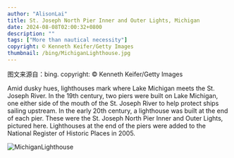 ```yaml
---
author: "AlisonLai"
title: St. Joseph North Pier Inner and Outer Lights, Michigan
date: 2024-08-08T02:00:32+0800
description: ""
tags: ["More than nautical necessity"]
copyright: © Kenneth Keifer/Getty Images
thumbnail: /bing/MichiganLighthouse.jpg
---
```

图文来源自：bing.  copyright: © Kenneth Keifer/Getty Images

Amid dusky hues, lighthouses mark where Lake Michigan meets the St. Joseph River. In the 19th century, two piers were built on Lake Michigan, one either side of the mouth of the St. Joseph River to help protect ships sailing upstream. In the early 20th century, a lighthouse was built at the end of each pier. These were the St. Joseph North Pier Inner and Outer Lights, pictured here. Lighthouses at the end of the piers were added to the National Register of Historic Places in 2005.

![MichiganLighthouse](/bing/MichiganLighthouse.jpg)